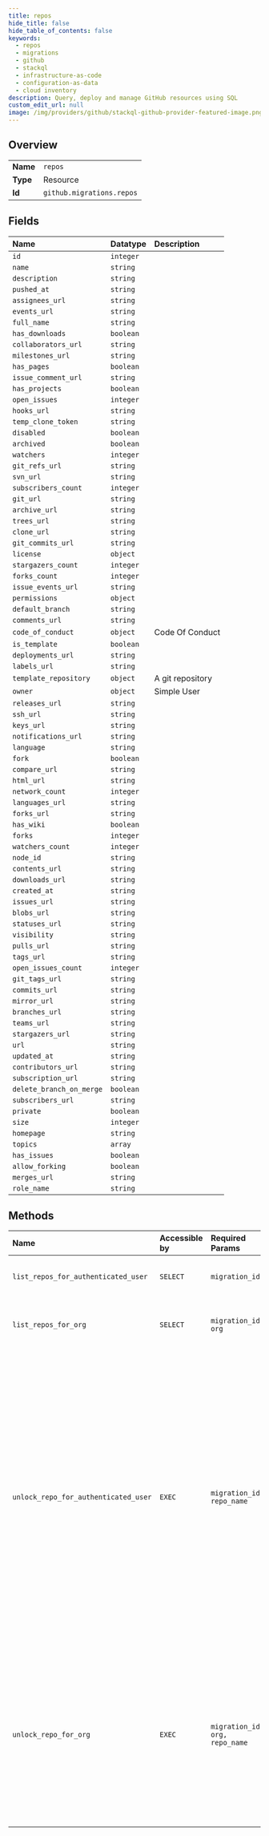 ```yaml
---
title: repos
hide_title: false
hide_table_of_contents: false
keywords:
  - repos
  - migrations
  - github    
  - stackql
  - infrastructure-as-code
  - configuration-as-data
  - cloud inventory
description: Query, deploy and manage GitHub resources using SQL
custom_edit_url: null
image: /img/providers/github/stackql-github-provider-featured-image.png
---
```

  
    

## Overview
<table><tbody>
<tr><td><b>Name</b></td><td><code>repos</code></td></tr>
<tr><td><b>Type</b></td><td>Resource</td></tr>
<tr><td><b>Id</b></td><td><code>github.migrations.repos</code></td></tr>
</tbody></table>

## Fields
| Name | Datatype | Description |
|:-----|:---------|:------------|
| `id` | `integer` |  |
| `name` | `string` |  |
| `description` | `string` |  |
| `pushed_at` | `string` |  |
| `assignees_url` | `string` |  |
| `events_url` | `string` |  |
| `full_name` | `string` |  |
| `has_downloads` | `boolean` |  |
| `collaborators_url` | `string` |  |
| `milestones_url` | `string` |  |
| `has_pages` | `boolean` |  |
| `issue_comment_url` | `string` |  |
| `has_projects` | `boolean` |  |
| `open_issues` | `integer` |  |
| `hooks_url` | `string` |  |
| `temp_clone_token` | `string` |  |
| `disabled` | `boolean` |  |
| `archived` | `boolean` |  |
| `watchers` | `integer` |  |
| `git_refs_url` | `string` |  |
| `svn_url` | `string` |  |
| `subscribers_count` | `integer` |  |
| `git_url` | `string` |  |
| `archive_url` | `string` |  |
| `trees_url` | `string` |  |
| `clone_url` | `string` |  |
| `git_commits_url` | `string` |  |
| `license` | `object` |  |
| `stargazers_count` | `integer` |  |
| `forks_count` | `integer` |  |
| `issue_events_url` | `string` |  |
| `permissions` | `object` |  |
| `default_branch` | `string` |  |
| `comments_url` | `string` |  |
| `code_of_conduct` | `object` | Code Of Conduct |
| `is_template` | `boolean` |  |
| `deployments_url` | `string` |  |
| `labels_url` | `string` |  |
| `template_repository` | `object` | A git repository |
| `owner` | `object` | Simple User |
| `releases_url` | `string` |  |
| `ssh_url` | `string` |  |
| `keys_url` | `string` |  |
| `notifications_url` | `string` |  |
| `language` | `string` |  |
| `fork` | `boolean` |  |
| `compare_url` | `string` |  |
| `html_url` | `string` |  |
| `network_count` | `integer` |  |
| `languages_url` | `string` |  |
| `forks_url` | `string` |  |
| `has_wiki` | `boolean` |  |
| `forks` | `integer` |  |
| `watchers_count` | `integer` |  |
| `node_id` | `string` |  |
| `contents_url` | `string` |  |
| `downloads_url` | `string` |  |
| `created_at` | `string` |  |
| `issues_url` | `string` |  |
| `blobs_url` | `string` |  |
| `statuses_url` | `string` |  |
| `visibility` | `string` |  |
| `pulls_url` | `string` |  |
| `tags_url` | `string` |  |
| `open_issues_count` | `integer` |  |
| `git_tags_url` | `string` |  |
| `commits_url` | `string` |  |
| `mirror_url` | `string` |  |
| `branches_url` | `string` |  |
| `teams_url` | `string` |  |
| `stargazers_url` | `string` |  |
| `url` | `string` |  |
| `updated_at` | `string` |  |
| `contributors_url` | `string` |  |
| `subscription_url` | `string` |  |
| `delete_branch_on_merge` | `boolean` |  |
| `subscribers_url` | `string` |  |
| `private` | `boolean` |  |
| `size` | `integer` |  |
| `homepage` | `string` |  |
| `topics` | `array` |  |
| `has_issues` | `boolean` |  |
| `allow_forking` | `boolean` |  |
| `merges_url` | `string` |  |
| `role_name` | `string` |  |
## Methods
| Name | Accessible by | Required Params | Description |
|:-----|:--------------|:----------------|:------------|
| `list_repos_for_authenticated_user` | `SELECT` | `migration_id` | Lists all the repositories for this user migration. |
| `list_repos_for_org` | `SELECT` | `migration_id, org` | List all the repositories for this organization migration. |
| `unlock_repo_for_authenticated_user` | `EXEC` | `migration_id, repo_name` | Unlocks a repository. You can lock repositories when you [start a user migration](https://docs.github.com/rest/reference/migrations#start-a-user-migration). Once the migration is complete you can unlock each repository to begin using it again or [delete the repository](https://docs.github.com/rest/reference/repos#delete-a-repository) if you no longer need the source data. Returns a status of `404 Not Found` if the repository is not locked. |
| `unlock_repo_for_org` | `EXEC` | `migration_id, org, repo_name` | Unlocks a repository that was locked for migration. You should unlock each migrated repository and [delete them](https://docs.github.com/rest/reference/repos#delete-a-repository) when the migration is complete and you no longer need the source data. |
